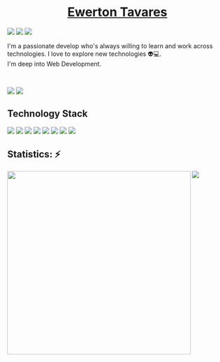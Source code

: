 ## <h1 align="center"><a href="https://www.linkedin.com/in/ewertontbezerra/" rel="nofollow">Ewerton Tavares</a></h1>

[<img src="https://img.shields.io/badge/linkedin-%230077B5.svg?&style=for-the-badge&logo=linkedin&logoColor=white" />](https://www.linkedin.com/in/ewertontbezerra/) [<img src = "https://img.shields.io/badge/instagram-%23E4405F.svg?&style=for-the-badge&logo=instagram&logoColor=white">](https://www.instagram.com/ewerton.tbezerra/) [<img src = "https://img.shields.io/badge/facebook-%231877F2.svg?&style=for-the-badge&logo=facebook&logoColor=white">](https://www.facebook.com/ewerton.tbezerra/)

<p align="left">
 I'm a passionate develop who's always willing to learn and work across technologies. I love to explore new technologies 👽💻. 
<br>
 I'm deep into Web Development.
</p>  
<br> 
 <p align="left">
 
 
 <img src="https://badges.pufler.dev/visits/ewertont/ewertont"/> 
 <img src="https://badges.pufler.dev/repos/ewertont"/>

</p>

<h2 align="left">Technology Stack</h2>
<div align="center" dir="auto"> 
 <p align="left">
 <img src="https://img.shields.io/badge/-HTML5-E34F26?style=flat-square&logo=html5&logoColor=white"/>
 <img src="https://img.shields.io/badge/-CSS3-1572B6?style=flat-square&logo=css3"/>
 <img src="https://img.shields.io/badge/-Bootstrap-563D7C?style=flat-square&logo=bootstrap"/>
 <img src="https://img.shields.io/badge/-JavaScript-black?style=flat-square&logo=javascript"/>
 <img src="https://img.shields.io/badge/-Nodejs-black?style=flat-square&logo=Node.js"/>
 <img src="https://img.shields.io/badge/-React-black?style=flat-square&logo=react"/>
 <img src="https://img.shields.io/badge/-MySQL-black?style=flat-square&logo=mysql"/>
 <img src="https://img.shields.io/badge/-GitHub-black?style=flat-square&logo=github"/>
 </p>
</div>

## Statistics: ⚡
<div align="center" dir="auto"> 
 <p align="center">
 <img width="420px" align="left" src="https://github-readme-stats.vercel.app/api?username=ewertont&theme=discord_old_blurple"/>
 <img align="left" src="https://github-readme-stats.vercel.app/api/top-langs/?username=ewertont&layout=compact&theme=discord_old_blurple" />
 </p>
</div>
